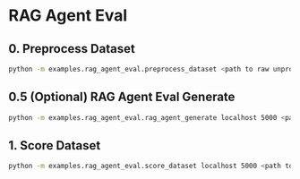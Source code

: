 # RAG Agent Eval

## 0. Preprocess Dataset

```bash
python -m examples.rag_agent_eval.preprocess_dataset <path to raw unprocessed dataset> <path to output directory>
```

## 0.5 (Optional) RAG Agent Eval Generate

```bash
python -m examples.rag_agent_eval.rag_agent_generate localhost 5000 <path to docs dir> <path to input query dataset>
```

## 1. Score Dataset

```bash
python -m examples.rag_agent_eval.score_dataset localhost 5000 <path to processed dataset>
```